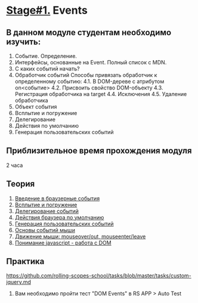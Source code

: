 # [Stage#1.](../../) Events
## В данном модуле студентам необходимо изучить:
1. Событие. Определение.
2. Интерфейсы, основанные на Event. Полный список с MDN.
3. С каких событий начать?
4. Обработчик событий
        Способы привязать обработчик к определенному событию:
        4.1. В DOM-дереве c атрибутом on<cобытие>
        4.2. Присвоить свойство DOM-объекту
        4.3. Регистрация обработчика на target
        4.4. Исключения
        4.5. Удаление обработчика
5. Объект события
6. Всплытие и погружение
7. Делегирование
8. Действия по умолчанию
9. Генерация пользовательских событий

## Приблизительное время прохождения модуля
2 часа

## Теория 
1. [Введение в браузерные события](https://learn.javascript.ru/introduction-browser-events)
2. [Всплытие и погружение](https://learn.javascript.ru/bubbling-and-capturing)
3. [Делегирование событий](https://learn.javascript.ru/event-delegation)
4. [Действия браузера по умолчанию](https://learn.javascript.ru/default-browser-action)
5. [Генерация пользовательских событий](https://learn.javascript.ru/dispatch-events)
6. [Основы событий мыши](https://learn.javascript.ru/mouse-events-basics)
7. [Движение мыши: mouseover/out, mouseenter/leave](https://learn.javascript.ru/mousemove-mouseover-mouseout-mouseenter-mouseleave)
8. [Понимание javascript - работа с DOM](https://www.youtube.com/watch?v=-2WiaSvOj78&feature=youtu.be)

## Практика 
https://github.com/rolling-scopes-school/tasks/blob/master/tasks/custom-jquery.md

1. Вам необходимо пройти тест "DOM Events" в RS APP > Auto Test
